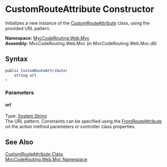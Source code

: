CustomRouteAttribute Constructor
================================
Initializes a new instance of the [CustomRouteAttribute][1] class, using the provided URL pattern.

**Namespace:** [MvcCodeRouting.Web.Mvc][2]  
**Assembly:** MvcCodeRouting.Web.Mvc (in MvcCodeRouting.Web.Mvc.dll)

Syntax
------

```csharp
public CustomRouteAttribute(
	string url
)
```

### Parameters

#### *url*
Type: [System.String][3]  
The URL pattern. Constraints can be specified using the [FromRouteAttribute][4] on the action method parameters or controller class properties.


See Also
--------
[CustomRouteAttribute Class][1]  
[MvcCodeRouting.Web.Mvc Namespace][2]  

[1]: README.md
[2]: ../README.md
[3]: http://msdn.microsoft.com/en-us/library/s1wwdcbf
[4]: ../FromRouteAttribute/README.md